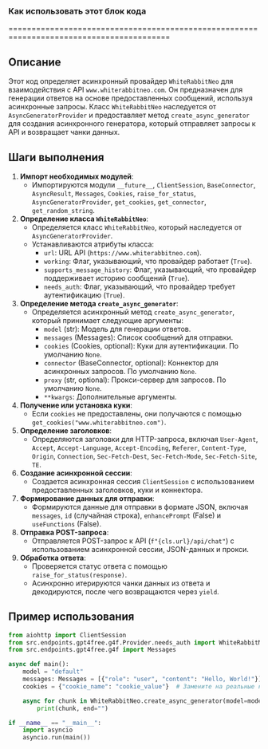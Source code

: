 ### Как использовать этот блок кода
=========================================================================================

Описание
-------------------------
Этот код определяет асинхронный провайдер `WhiteRabbitNeo` для взаимодействия с API `www.whiterabbitneo.com`. Он предназначен для генерации ответов на основе предоставленных сообщений, используя асинхронные запросы. Класс `WhiteRabbitNeo` наследуется от `AsyncGeneratorProvider` и предоставляет метод `create_async_generator` для создания асинхронного генератора, который отправляет запросы к API и возвращает чанки данных.

Шаги выполнения
-------------------------
1. **Импорт необходимых модулей**:
   - Импортируются модули `__future__`, `ClientSession`, `BaseConnector`, `AsyncResult`, `Messages`, `Cookies`, `raise_for_status`, `AsyncGeneratorProvider`, `get_cookies`, `get_connector`, `get_random_string`.
2. **Определение класса `WhiteRabbitNeo`**:
   - Определяется класс `WhiteRabbitNeo`, который наследуется от `AsyncGeneratorProvider`.
   - Устанавливаются атрибуты класса:
     - `url`: URL API (`https://www.whiterabbitneo.com`).
     - `working`: Флаг, указывающий, что провайдер работает (`True`).
     - `supports_message_history`: Флаг, указывающий, что провайдер поддерживает историю сообщений (`True`).
     - `needs_auth`: Флаг, указывающий, что провайдер требует аутентификацию (`True`).
3. **Определение метода `create_async_generator`**:
   - Определяется асинхронный метод `create_async_generator`, который принимает следующие аргументы:
     - `model` (str): Модель для генерации ответов.
     - `messages` (Messages): Список сообщений для отправки.
     - `cookies` (Cookies, optional): Куки для аутентификации. По умолчанию `None`.
     - `connector` (BaseConnector, optional): Коннектор для асинхронных запросов. По умолчанию `None`.
     - `proxy` (str, optional): Прокси-сервер для запросов. По умолчанию `None`.
     - `**kwargs`: Дополнительные аргументы.
4. **Получение или установка куки**:
   - Если `cookies` не предоставлены, они получаются с помощью `get_cookies("www.whiterabbitneo.com")`.
5. **Определение заголовков**:
   - Определяются заголовки для HTTP-запроса, включая `User-Agent`, `Accept`, `Accept-Language`, `Accept-Encoding`, `Referer`, `Content-Type`, `Origin`, `Connection`, `Sec-Fetch-Dest`, `Sec-Fetch-Mode`, `Sec-Fetch-Site`, `TE`.
6. **Создание асинхронной сессии**:
   - Создается асинхронная сессия `ClientSession` с использованием предоставленных заголовков, куки и коннектора.
7. **Формирование данных для отправки**:
   - Формируются данные для отправки в формате JSON, включая `messages`, `id` (случайная строка), `enhancePrompt` (False) и `useFunctions` (False).
8. **Отправка POST-запроса**:
   - Отправляется POST-запрос к API (`f"{cls.url}/api/chat"`) с использованием асинхронной сессии, JSON-данных и прокси.
9. **Обработка ответа**:
   - Проверяется статус ответа с помощью `raise_for_status(response)`.
   - Асинхронно итерируются чанки данных из ответа и декодируются, после чего возвращаются через `yield`.

Пример использования
-------------------------

```python
from aiohttp import ClientSession
from src.endpoints.gpt4free.g4f.Provider.needs_auth import WhiteRabbitNeo
from src.endpoints.gpt4free.g4f import Messages

async def main():
    model = "default"
    messages: Messages = [{"role": "user", "content": "Hello, World!"}]
    cookies = {"cookie_name": "cookie_value"}  # Замените на реальные куки

    async for chunk in WhiteRabbitNeo.create_async_generator(model=model, messages=messages, cookies=cookies):
        print(chunk, end="")

if __name__ == "__main__":
    import asyncio
    asyncio.run(main())